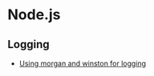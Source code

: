 # Node.js

## Logging

* [Using morgan and winston for logging](https://stackoverflow.com/questions/27906551/node-js-logging-use-morgan-and-winston)